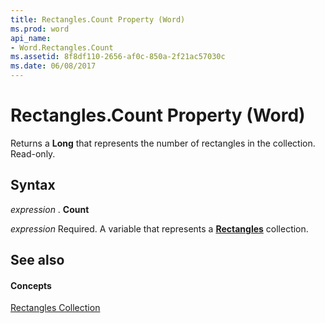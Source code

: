 ```yaml
---
title: Rectangles.Count Property (Word)
ms.prod: word
api_name:
- Word.Rectangles.Count
ms.assetid: 8f8df110-2656-af0c-850a-2f21ac57030c
ms.date: 06/08/2017
---
```



# Rectangles.Count Property (Word)

Returns a  **Long** that represents the number of rectangles in the collection. Read-only.


## Syntax

 _expression_ . **Count**

 _expression_ Required. A variable that represents a **[Rectangles](Word.Rectangles.md)** collection.


## See also


#### Concepts


[Rectangles Collection](Word.Rectangles.md)

